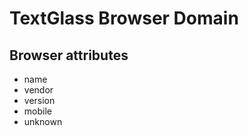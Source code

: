 TextGlass Browser Domain
========================

Browser attributes
------------------

 * name
 * vendor
 * version
 * mobile
 * unknown

